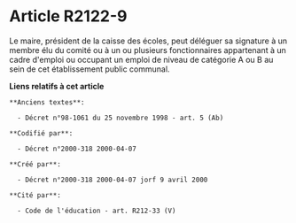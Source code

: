 # Article R2122-9

Le maire, président de la caisse des écoles, peut déléguer sa signature à un membre élu du comité ou à un ou plusieurs
fonctionnaires appartenant à un cadre d'emploi ou occupant un emploi de niveau de catégorie A ou B au sein de cet
établissement public communal.

**Liens relatifs à cet article**

	**Anciens textes**:

	  - Décret n°98-1061 du 25 novembre 1998 - art. 5 (Ab)

	**Codifié par**:

	  - Décret n°2000-318 2000-04-07

	**Créé par**:

	  - Décret n°2000-318 2000-04-07 jorf 9 avril 2000

	**Cité par**:

	  - Code de l'éducation - art. R212-33 (V)

